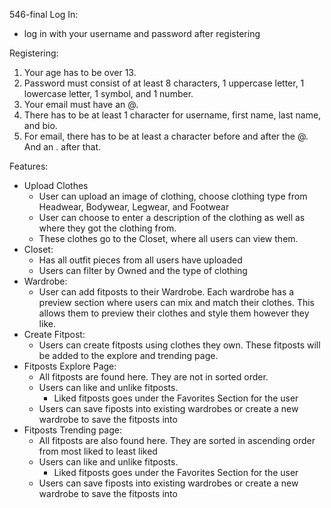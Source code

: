 546-final
Log In:

- log in with your username and password after registering

Registering:

1. Your age has to be over 13.
2. Password must consist of at least 8 characters, 1 uppercase letter, 1 lowercase letter, 1 symbol, and 1 number.
3. Your email must have an @.
4. There has to be at least 1 character for username, first name, last name, and bio.
5. For email, there has to be at least a character before and after the @. And an . after that.

Features:

- Upload Clothes
  - User can upload an image of clothing, choose clothing type from Headwear, Bodywear, Legwear, and Footwear
  - User can choose to enter a description of the clothing as well as where they got the clothing from.
  - These clothes go to the Closet, where all users can view them.
- Closet:
  - Has all outfit pieces from all users have uploaded
  - Users can filter by Owned and the type of clothing
- Wardrobe:
  - User can add fitposts to their Wardrobe. Each wardrobe has a preview section where users can mix and match their clothes. This allows them to preview their clothes and style them however they like.
- Create Fitpost:
  - Users can create fitposts using clothes they own. These fitposts will be added to the explore and trending page.
- Fitposts Explore Page:
  - All fitposts are found here. They are not in sorted order.
  - Users can like and unlike fitposts.
    - Liked fitposts goes under the Favorites Section for the user
  - Users can save fiposts into existing wardrobes or create a new wardrobe to save the fitposts into
- Fitposts Trending page:
  - All fitposts are also found here. They are sorted in ascending order from most liked to least liked
  - Users can like and unlike fitposts.
    - Liked fitposts goes under the Favorites Section for the user
  - Users can save fiposts into existing wardrobes or create a new wardrobe to save the fitposts into
